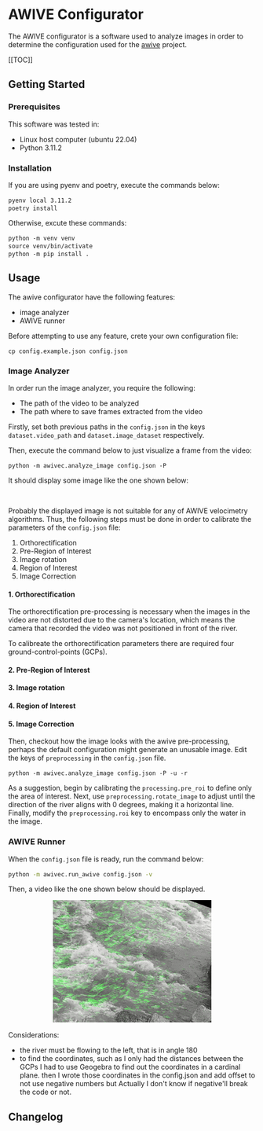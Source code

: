 # AWIVE Configurator
The AWIVE configurator is a software used to analyze images in order to
determine the configuration used for the [awive](https://github.com/JosephPenaQuino/adaptive-water-image-velocimetry-estimator)
project.

[[TOC]]


## Getting Started

### Prerequisites

This software was tested in:

- Linux host computer (ubuntu 22.04)
- Python 3.11.2

### Installation

If you are using pyenv and poetry, execute the commands below:

```
pyenv local 3.11.2
poetry install
```

Otherwise, excute these commands:

```
python -m venv venv
source venv/bin/activate
python -m pip install .
```

## Usage

The awive configurator have the following features:

- image analyzer
- AWIVE runner

Before attempting to use any feature, crete your own configuration file:

```
cp config.example.json config.json
```

### Image Analyzer


In order run the image analyzer, you require the following:

- The path of the video to be analyzed
- The path where to save frames extracted from the video

Firstly, set both previous paths in the `config.json` in the keys
`dataset.video_path` and `dataset.image_dataset` respectively.

Then, execute the command below to just visualize a frame from the video:

```
python -m awivec.analyze_image config.json -P
```

It should display some image like the one shown below:

![]()


Probably the displayed image is not suitable for any of AWIVE velocimetry
algorithms. Thus, the following steps must be done in order to calibrate the
parameters of the `config.json` file:

1. Orthorectification
2. Pre-Region of Interest
3. Image rotation
4. Region of Interest
5. Image Correction

#### 1. Orthorectification

The orthorectification pre-processing is necessary when the images in the video
are not distorted due to the camera's location, which means the camera that
recorded the video was not positioned in front of the river.

To calibreate the orthorectification parameters there are required four
ground-control-points (GCPs).

#### 2. Pre-Region of Interest


#### 3. Image rotation


#### 4. Region of Interest


#### 5. Image Correction


Then, checkout how the image looks with the awive pre-processing, perhaps the
default configuration might generate an unusable image. Edit the keys of
`preprocessing` in the `config.json` file.

```
python -m awivec.analyze_image config.json -P -u -r
```

As a suggestion, begin by calibrating the `processing.pre_roi` to define only
the area of interest. Next, use `preprocessing.rotate_image` to adjust until
the direction of the river aligns with 0 degrees, making it a horizontal line.
Finally, modify the `preprocessing.roi` key to encompass only the water in the
image.

### AWIVE Runner

When the `config.json` file is ready, run the command below:

```bash
python -m awivec.run_awive config.json -v
```

Then, a video like the one shown below should be displayed.

<center>
    <img src="docs/images/otv-river.gif">
</center>


Considerations:

- the river must be flowing to the left, that is in angle 180
- to find the coordinates, such as I only had the distances between the GCPs
I had to use Geogebra to find out the coordinates in a cardinal plane. then
I wrote those coordinates in the config.json and add offset to not use negative
numbers but Actually I don't know if negative'll break the code or not.

## Changelog

